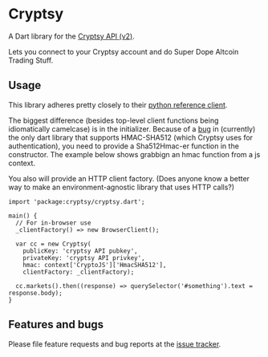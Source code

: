 # Cryptsy

A Dart library for the [Cryptsy API (v2)](https://www.cryptsy.com/pages/apiv2).

Lets you connect to your Cryptsy account and do Super Dope Altcoin Trading Stuff.


## Usage

This library adheres pretty closely to their [python reference client](https://github.com/ScriptProdigy/CryptsyPythonV2).

The biggest difference (besides top-level client functions being idiomatically camelcase) is in the initializer. Because of a [bug](https://github.com/izaera/cipher/issues/93) in (currently) the only dart library that supports HMAC-SHA512 (which Cryptsy uses for authentication), you need to provide a Sha512Hmac-er function in the constructor. The example below shows grabbign an hmac function from a js context.

You also will provide an HTTP client factory. (Does anyone know a better way to make an environment-agnostic library that uses HTTP calls?)

    import 'package:cryptsy/cryptsy.dart';

    main() {
      // For in-browser use
      _clientFactory() => new BrowserClient();

      var cc = new Cryptsy(
        publicKey: 'cryptsy API pubkey',
        privateKey: 'cryptsy API privkey',
        hmac: context['CryptoJS']['HmacSHA512'],
        clientFactory: _clientFactory);

      cc.markets().then((response) => querySelector('#something').text = response.body);
    }

## Features and bugs

Please file feature requests and bug reports at the [issue tracker][tracker].

[tracker]: http://github.com/imthedoctor/cryptsy-dart/issues
